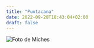 ```yaml
---
title: "Puntacana"
date: 2022-09-28T18:43:04+02:00
draft: false
---
```

![Foto de Miches](https://elseiboresiliente.com/wp-content/uploads/2021/09/elseiboresiliente-IMG_9096-1.jpg)
